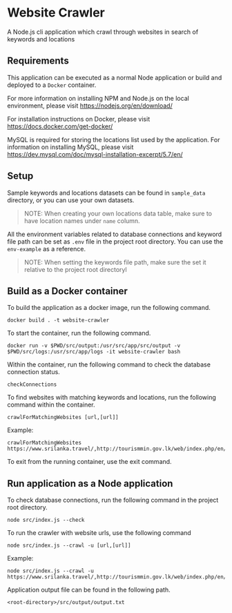 # Website Crawler

A Node.js cli application which crawl through websites in search of keywords and locations

## Requirements

This application can be executed as a normal Node application or build and deployed to a `Docker` container.

For more information on installing NPM and Node.js on the local environment, please visit https://nodejs.org/en/download/

For installation instructions on Docker, please visit https://docs.docker.com/get-docker/

MySQL is required for storing the locations list used by the application. For information on installing MySQL, please visit https://dev.mysql.com/doc/mysql-installation-excerpt/5.7/en/

## Setup

Sample keywords and locations datasets can be found in `sample_data` directory, or you can use your own datasets.

> NOTE: When creating your own locations data table, make sure to have location names under `name` column.

All the environment variables related to database connections and keyword file path can be set as `.env` file in the project root directory. You can use the `env-example` as a reference.

> NOTE: When setting the keywords file path, make sure the set it relative to the project root directoryl

## Build as a Docker container

To build the application as a docker image, run the following command.

```
docker build . -t website-crawler
```

To start the container, run the following command.
```
docker run -v $PWD/src/output:/usr/src/app/src/output -v $PWD/src/logs:/usr/src/app/logs -it website-crawler bash
```

Within the container, run the following command to check the database connection status.
```
checkConnections
```

To find websites with matching keywords and locations, run the following command within the container.
```
crawlForMatchingWebsites [url,[url]]
```

Example:
```
crawlForMatchingWebsites https://www.srilanka.travel/,http://tourismmin.gov.lk/web/index.php/en/
```

To exit from the running container, use the exit command.

## Run application as a Node application
To check database connections, run the following command in the project root directory.
```
node src/index.js --check
```

To run the crawler with website urls, use the following command
```
node src/index.js --crawl -u [url,[url]]
```

Example:
```
node src/index.js --crawl -u https://www.srilanka.travel/,http://tourismmin.gov.lk/web/index.php/en/
```

Application output file can be found in the following path.
```
<root-directory>/src/output/output.txt
```
